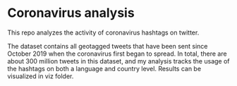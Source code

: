 # Coronavirus analysis

This repo analyzes the activity of coronavirus hashtags on twitter.

The dataset contains all geotagged tweets that have been sent since October 2019 when the coronavirus first began to spread. In total, there are about 300 million tweets in this dataset, and my analysis tracks the usage of the hashtags on both a language and country level. Results can be visualized in viz folder.


